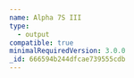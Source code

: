 ```yaml
---
name: Alpha 7S III
type:
  - output
compatible: true
minimalRequiredVersion: 3.0.0
_id: 666594b244dfcae739555cdb
---
```

